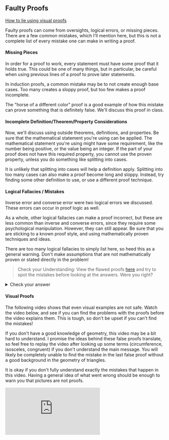 ## Faulty Proofs
[How to lie using visual proofs](https://www.youtube.com/watch?v=VYQVlVoWoPY)

Faulty proofs can come from oversights, logical errors, or missing pieces. There are a few common mistakes, which I'll mention here, but this is not a complete list of every mistake one can make in writing a proof.

#### Missing Pieces

In order for a proof to work, every statement must have some proof that it holds true. This could be one of many things, but in particular, be careful when using previous lines of a proof to prove later statements.

In induction proofs, a common mistake may be to not create enough base cases. Too many creates a sloppy proof, but too few makes a proof incomplete.

The "horse of a different color" proof is a good example of how this mistake can prove something that is definitely false. We'll discuss this proof in class.

#### Incomplete Definition/Theorem/Property Considerations

Now, we'll discuss using outside theorems, definitions, and properties. Be sure that the mathematical statement you're using can be applied. The mathematical statement you're using might have some requirement, like the number being positive, or the value being an integer. If the part of your proof does not have this required property, you cannot use the proven property, unless you do something like splitting into cases.

It is unlikely that splitting into cases will help a definition apply. Splitting into too many cases can also make a proof become long and sloppy. Instead, try finding some other definition to use, or use a different proof technique.

#### Logical Fallacies / Mistakes

Inverse error and converse error were two logical errors we discussed. These errors can occur in proof logic as well.

As a whole, other logical fallacies can make a proof incorrect, but these are less common than inverse and converse errors, since they require some psychological manipulation. However, they can still appear. Be sure that you are sticking to a known proof style, and using mathematically proven techniques and ideas.

There are too many logical fallacies to simply list here, so heed this as a general warning. Don't make assumptions that are not mathematically proven or stated directly in the problem!

> Check your Understanding: View the flawed proofs [here](https://brilliant.org/wiki/flawed-induction-proofs/) and try to spot the mistakes before looking at the answers. Were you right?

<details><summary>Check your answer</summary>

The answers are in the link!

</details>

#### Visual Proofs

The following video shows that even visual examples are not safe. Watch the video below, and see if you can find the problems with the proofs before the video explains them. This is tough, so don't be upset if you can't find the mistakes!

If you don't have a good knowledge of geometry, this video may be a bit hard to understand. I promise the ideas behind these false proofs translate, so feel free to replay the video after looking up some terms (circumference, isosceles, congruent) if you don't understand the main message. You will likely be completely unable to find the mistake in the last false proof without a good background in the geometry of triangles.

It is okay if you don't fully understand exactly the mistakes that happen in this video. Having a general idea of what went wrong should be enough to warn you that pictures are not proofs.

<div class=embed><iframe src="https://www.youtube.com/embed/VYQVlVoWoPY?si=MGqcL4vj_T_2PKsA" title="How to lie using visual proofs" frameborder="0" allow="accelerometer; autoplay; clipboard-write; encrypted-media; gyroscope; picture-in-picture" allowfullscreen></iframe></div>